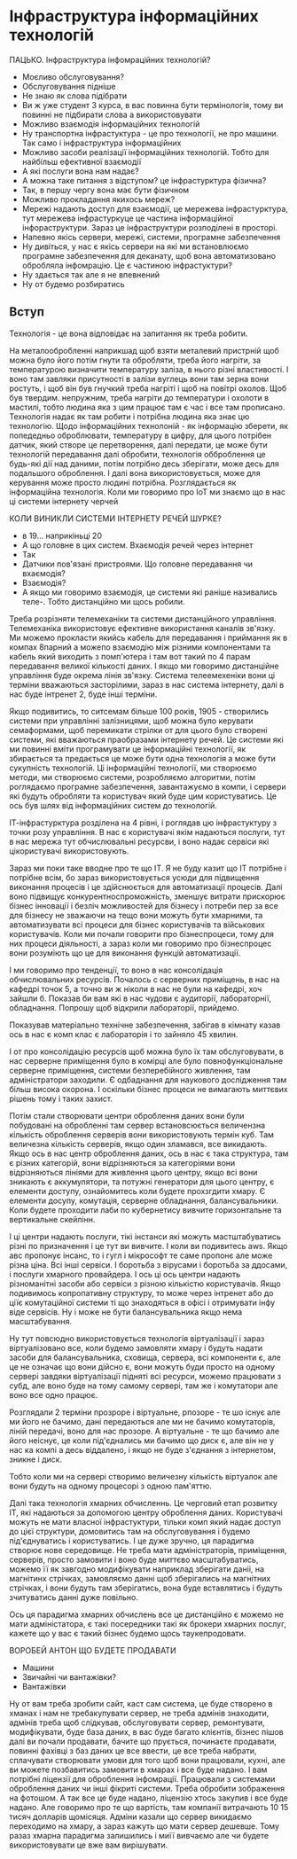 # Інфраструктура інформаційних технологій

ПАЦЬКО. Інфраструктура інфомраційних технологій?

- Моєливо обслуговування?
- Обслуговування підніше
- Не знаю як слова підібрати
- Ви ж уже студент 3 курса, в вас повинна бути термінологія, тому ви повинні не підбирати слова а використовувати
- Можливо взаємодія інформаційних технологій
- Ну транспортна інфрастуктура - це про технології, не про машини. Так само і інфраструктура інформаційних
- Можливо засоби реалізації інформаційних технологій. Тобто для найбільш ефективної взаємодії
- А які послуги вона нам надає?
- А можна таке питання з відступом? це інфрастурктура фізична?
- Так, в першу чергу вона має бути фізичном
- Можливо прокладання якихось мереж?
- Мережі надають доступ для взаємодії, це мережева інфрастурктура, тут мережева інфрастуркуце це частина інформаційної інфораструктури. Зараз це інфраструктури розподілені в просторі.
- Напевно якісь сервери, мережі, системи, програмне забезпечення
- Ну дивіться, у нас є якісь сервери на які ми встановлюємо програмне забезпечення для деканату, щоб вона автоматизовано обробляла інфомрацію. Це є частиною інфрастуктури?
- Ну здається так але я не впевнений
- Ну от будемо розбиратись

## Вступ

Технологія - це вона відповідає на запитання як треба робити.

На металообробленні наприкшад щоб взяти металевий пристрній щоб можна було його потім гнути та обробляти, треба його нагріти, за температурою визначити температуру заліза, в нього різні властивості. І воно там завляки присутності в залізи вуглець вони там зерна вони ростуть, і щоб він був гнучкий треба нагріті і щоб на повітрі охолов. Щоб був твердим. непружним, треба нагріти до температури і охолоти в мастилі, тобто людина яка з цим працює там є час і все там прописано. Технологія надає як там робити і потрібна людина яка знає цю технологію. Щодо інформаційних технолоній - як інформацію зберети, як попедедньо оброблювати, температуру в цифру, для цього потрібен датчик, який створе це перетворення, далі передати, це може бути технологій передавання далі обробити, технологія обброблення це будь-які дії над даними, потім потрібно десь зберігати, може десь для подальшого оброблення. І далі вона використовується, може для керування може просто людині потрібна. Розглядається як інформаційна технологія. Коли ми говоримо про ІоТ ми знаємо що в нас ці системи інтернету черчей

КОЛИ ВИНИКЛИ СИСТЕМИ ІНТЕРНЕТУ РЕЧЕЙ ШУРКЕ?

- в 19... наприкіньці 20
- А що головне в цих систем. Вхаємодія речей через інтернет
- Так
- Датчики пов'язані пристроями. Що головне передавання чи вхаємодія?
- Взаємодія?
- А якщо ми говоримо взаємодія, це системи які раніше називались теле-. Тобто дистанційно ми щось робили.

Треба розрізняти телемеханіки та системи дистанційного управління. Телемеханіка використовує ефективне використання каналів зв'язку. Ми можемо прокласти якийсь кабель для передавання і приймання як в компах 8парний а можепо взаємодію між різними компонентами та кабель який виходить з помп'ютера і там вот такий по 4 парам передавання великої кількості даних. І якщо ми говоримо дистанційне управління буде окрема лінія зв'язку. Система телеемехеніки вони ці терміни вважаються засторілими, зараз в нас система інтернету, далі в нас буде інтренет 2, буде інші терміни.

Якщо подивитись, то ситсемам більше 100 років, 1905 - створились системи при управлінні залізницями, щоб можна було керувати семаформами, щоб перемикати стрілки от для цього було створені системи, які вважаються праобразами інтернету речей. Це системи які ми повинні вміти програмувати це інформаційні технології, як збирається та предається це може бути одна технологія а може бути сукупність технологій. Ці інформаційні технології, ми створюємо методи, ми створюємо системи, розробляємо алгоритми, потім роглядаємо програмне забезпечення, завантажуємо в компи, і сервери які будуть обробляти та користувач який буде цим користуватись. Це ось був шлях від інформаційних систем до технологій.

ІТ-інфрастурктура розділена на 4 рівні, і роглядав цю інфрастуктуру з точки розу управління. В нас є користувачі якім надаються послуги, тут в нас мережа тут обчислювальні ресурсви, і воно надає сервіси які цікористувачі використовують.

Зараз ми поки таке вводне про те що ІТ. Я не буду казит що ІТ потрібне і потрібне всім, бо зараз використовується усюди для підвищення виконання процесів і це здійснюється для автоматизації процесів. Далі воно підвищує конкурентноспроможність, зменшує витрати прискорює бізнес інновації і безліч можливостей для бізнесу і потреби пер за все для бізнесу не зважаючи на тещо вони можуть бути хмарними, та автоматизувати всі процеси для бізнес користувачів та військових користувачів. Коли ми почали говорити про бізнеспроцеси, тому для них процеси діяльності, а зараз коли ми говоримо про бізнеспроцес вони розуміють що це для виконання функцій автоматизації.

І ми говоримо про тенденції, то воно в нас консолідація обчислювальних ресурсів. Почалось с серверних приміщень, в нас на кафедрі точок 5, а точно ви ж ніколи в нас не були на кафедрі, хоч зайшли б. Показав би вам які в нас чудови є аудиторії, лабораторнії, обладнання. Попрошу щоб відкрили лабораторії, прийдемо.

Показував матеріально технічне забезпечення, забігав в кімнату казав ось в нас є комп клас є лабораторія і то зайняло 45 хвилин.

І от про консолідацію ресурсів щоб можна було їх там обслуговувати, в нас серверне приміщення було в комірці але було повнофункціональне серверне приміщення, системи безперебійного живлення, там адміністратори заходили. Є одбаднання для наукового дослідження там більш висока охорона. І оскільки бізнес процеси не вимагають миттєвих рішень тому і таких захист.

Потім стали створювати центри оброблення даних вони були побудовані на обробленні там сервер встановсюється величензна кількість оброблення серверів вони використовують термін куб. Там величезна кількість серверів, якщо один зламався, все викидають. Якщо ось в нас центр оброблення даних, ось в нас є така структура, там є різних категорій, вони відрізняються за категоріями вони відрізняються лініями для живлення цього центру, якщо всі вони зникають є аккумулятори, та потужні генератори для цього центру, є елементи доступу, ознайомитесь коли будете прохзгдити хмару. Є елементи досупу, комутація, серверне обладнання, балансувальники. Коли будете проходити лаби по кубернетису вивчите горизонтальне та вертикальне скейлінн.

І ці центри надають послуги, тікі інстанси які можуть мастштабуватись різні по призначення і це тут ви вивчите. І коли ви подивитесь aws. Якщо авс пропонує інсанс, то і гугл і мікрософт те саме пропонє але може різна ціна. Всі інші сервіси. І боротьба з вірусами і боротьба за ддосами, і послуги хмарного провайдера. І ось ці ось центри надають різноманітні засоби або сервіси з різною кількістю користувачів. Якщо подивимось копропативну структуру, то може через інтренет або до ціїє комутаційної системи ті що знаходяться в офісі і отримувати інфу віде сервісів. Ну і може не бути балансувальника якщо нема масштабування.

Ну тут повсюдно використовується технологія віртуалізації і зараз віртуалізовано все, коли будемо замовляти хмару і будуть надати засоби для балансувальника, сховища, сервера, всі компоненти є, але це не означає що вони дійсно є, вони можуть буди просто на одному сервері завдяки віртуалізації підняті всі ресурси, можемо працювати з субд, але воно буде на тому самому сервері, там же і комутатори але воно все одно працює.

Розглядали 2 терміни прозроре і віртуальне, рпозоре - те шо існує але ми його не бачимо, дані передаються але ми не бачимо комутаторів, ліній передачі, воно для нас прозоре. А віртуальне - те що бачимо але його неіснує, це коли під'єднались ми бачимо що диск є, але він не у нас ка компі а десь віддалено, і якщо не буде з'єднання з інтернетом, зникне і диск.

Тобто коли ми на сервері створимо величезну кількість віртуалок але вони будуть на одному процесорі з одною пам'яттю.

Далі така технологія хмарних обчисленнь. Це черговий етап розвитку ІТ, які надаються за допомогою центру оброблення даних. Користувачі можуть не мати власної інфрастуктури, тільки комп який надає доступ до цієї структури, домовитись там на обслуговування і будемо під'єднуватись і користуватись. І це дуже зручно, ця парадигма створює нове середовище. Не треба мати адміністраторів, приміщення, серверів, просто замовити і воно буде миттєво масштабуватись, можемо її як завгодно модифікувати наприклад зберігати даніі, на магнітинх стрічках, замовляємо данні щоб зберігались на магнітних стрічках, і вони будуть там зберігатись, вона буде вставлятись і будуть зчитуватись данні дуже повільно.

Ось ця парадигма хмарних обчислень все це дистанційно є можемо не мати адміністатора, є такі посередники такі як брокери хмарних послуг, кажете що у вас є такий бізнес будемо щось таукепродовати.

ВОРОБЕЙ АНТОН ЩО БУДЕТЕ ПРОДАВАТИ

- Машини
- Звичайні чи вантажівки?
- Вантажівки

Ну от вам треба зробити сайт, каст сам система, це буде створено в хманах і нам не требакупувати сервер, не треба адмінів знаходити, адмінів треба щоб слідкував, обслуговувати сервер, ремонтувати, модифікувати, буде база даних, в вас буде багато клієнтів, бізнес пішов далі ви почали продавати, бачите що прується, починаєте продавати, повинні фахівці з баз даних це все ввести, це все треба набрати, сплачувати створювати умови для того щоб вони працювали, кухні, але ви можете позбавитись замовити в хмарах і все буде надано. І вам потрібні ліцензії для оброблення інфомрації. Працювали з системами оброблення даних чи інші фікриті системи. Треба обробити зображення на фотошом. А так все це буде надано, ліцензію хтось закупив і все буде надано. Але говоримо про те що вартість, там компанії витрачають 10 15 тисяч долларів щомісяця. Адміни казали що сервер викидаємо переходимо на хмару, а зараз кажуть що мати сервер дешевше. Тому разаз хмарна парадигма залишились і миїї вивчаємо але чи будете використовувати це вже вам вирішувати.
